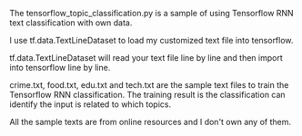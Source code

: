 The tensorflow_topic_classification.py is a sample of using Tensorflow RNN text classification with own data.

I use tf.data.TextLineDataset to load my customized text file into tensorflow.

tf.data.TextLineDataset will read your text file line by line and then import into tensorflow line by line.

crime.txt, food.txt, edu.txt and tech.txt are the sample text files to train the Tensorflow RNN classification.
The training result is the classification can identify the input is related to which topics.

All the sample texts are from online resources and I don't own any of them. 
